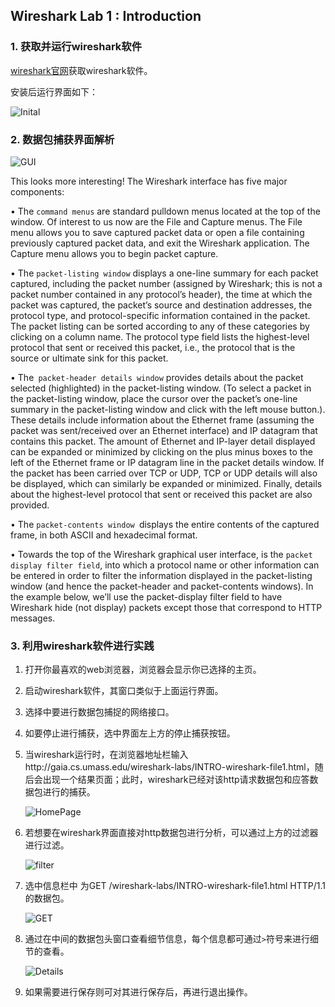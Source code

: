 ## Wireshark Lab 1 :  Introduction

### 1. 获取并运行wireshark软件

[wireshark官网]( http://www.wireshark.org/download.html)获取wireshark软件。

安装后运行界面如下：

![Inital](C:\Users\admin\Desktop\杂项\CN\WiresharkLab\lab1\Inital.png)

### 2. 数据包捕获界面解析

![GUI](C:\Users\admin\Desktop\杂项\CN\WiresharkLab\lab1\GUI.png)

This looks more interesting! The Wireshark interface has five major components:

• The ```command menus``` are standard pulldown menus located at the top of the window. Of interest to us now are the File and Capture menus. The File menu allows you to save captured packet data or open a file containing previously captured packet data, and exit the Wireshark application. The Capture menu allows you to begin packet capture.

• The ```packet-listing window``` displays a one-line summary for each packet captured, including the packet number (assigned by Wireshark; this is not a packet number contained in any protocol’s header), the time at which the packet was captured, the packet’s source and destination addresses, the protocol type, and protocol-specific information contained in the packet. The packet listing can be sorted according to any of these categories by clicking on a column name. The protocol type field lists the highest-level protocol that sent or received this packet, i.e., the protocol that is the source or ultimate sink for this packet.

• The``` packet-header details window``` provides details about the packet selected (highlighted) in the packet-listing window. (To select a packet in the packet-listing window, place the cursor over the packet’s one-line summary in the packet-listing window and click with the left mouse button.). These details include information about the Ethernet frame (assuming the packet was sent/received over an Ethernet interface) and IP datagram that contains this packet. The amount of Ethernet and IP-layer detail displayed can be expanded or minimized by clicking on the plus minus boxes to the left of the Ethernet frame or IP datagram line in the packet details window. If the packet has been carried over TCP or UDP, TCP or UDP details will also be displayed, which can similarly be expanded or minimized. Finally, details about the highest-level protocol that sent or received this packet are also provided.

• The ```packet-contents window ```displays the entire contents of the captured frame, in both ASCII and hexadecimal format.

• Towards the top of the Wireshark graphical user interface, is the ```packet display filter field```, into which a protocol name or other information can be entered in order to filter the information displayed in the packet-listing window (and hence the packet-header and packet-contents windows). In the example below, we’ll use the packet-display filter field to have Wireshark hide (not display) packets except those that correspond to HTTP messages.

### 3. 利用wireshark软件进行实践

1. 打开你最喜欢的web浏览器，浏览器会显示你已选择的主页。

2. 启动wireshark软件，其窗口类似于上面运行界面。

3. 选择中要进行数据包捕捉的网络接口。

4. 如要停止进行捕获，选中界面左上方的停止捕获按钮。

5. 当wireshark运行时，在浏览器地址栏输入http://gaia.cs.umass.edu/wireshark-labs/INTRO-wireshark-file1.html，随后会出现一个结果页面；此时，wireshark已经对该http请求数据包和应答数据包进行的捕获。

   ![HomePage](C:\Users\admin\Desktop\杂项\CN\WiresharkLab\lab1\HomePage.png)

6. 若想要在wireshark界面直接对http数据包进行分析，可以通过上方的过滤器进行过滤。

   ![filter](C:\Users\admin\Desktop\杂项\CN\WiresharkLab\lab1\filter.png)

7. 选中信息栏中 为GET /wireshark-labs/INTRO-wireshark-file1.html HTTP/1.1的数据包。

   ![GET](C:\Users\admin\Desktop\杂项\CN\WiresharkLab\lab1\GET.png)

8. 通过在中间的数据包头窗口查看细节信息，每个信息都可通过`>`符号来进行细节的查看。

   ![Details](C:\Users\admin\Desktop\杂项\CN\WiresharkLab\lab1\Details.png)

9. 如果需要进行保存则可对其进行保存后，再进行退出操作。





